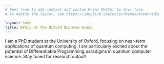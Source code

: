 ```yaml
---
# Feel free to add content and custom Front Matter to this file.
# To modify the layout, see https://jekyllrb.com/docs/themes/#overriding-theme-defaults

layout: home
title: DPhil at the Oxford Quantum Group
---
```

I am a PhD student at the University of Oxford, focusing on near-term
applications of quantum computing. I am particularly excited about the
potential of Differentiable Programming paradigms in quantum computer science.
Stay tuned for research output!
